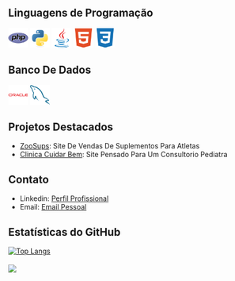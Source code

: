 ## Linguagens de Programação
<p align="left">
<img src="https://raw.githubusercontent.com/devicons/devicon/master/icons/php/php-original.svg" alt="PHP" width="40" height="40"/>
  <img src="https://raw.githubusercontent.com/devicons/devicon/master/icons/python/python-original.svg" alt="Python" width="40" height="40"/>
  <img src="https://raw.githubusercontent.com/devicons/devicon/master/icons/java/java-original.svg" alt="Java" width="40" height="40"/>
  <img src="https://raw.githubusercontent.com/devicons/devicon/master/icons/html5/html5-plain.svg" alt="HTML" width="40" height="40"/>
  <img src="https://raw.githubusercontent.com/devicons/devicon/master/icons/css3/css3-plain.svg" alt="CSS" width="40" height="40"/>

</p>

## Banco De Dados
<p align="left">
  <img src="https://raw.githubusercontent.com/devicons/devicon/master/icons/oracle/oracle-original.svg" alt="Oracle" width="40" height="40"/>
  <img src="https://raw.githubusercontent.com/devicons/devicon/master/icons/mysql/mysql-original.svg" alt="MySQL" width="40" height="40"/>
  <!-- Adicione mais logos conforme necessário -->
</p>

## Projetos Destacados
- [ZooSups](https://github.com/yZero19/ZooSups2): Site De Vendas De Suplementos Para Atletas
- [Clinica Cuidar Bem](https://github.com/yZero19/cuidar-bem): Site Pensado Para Um Consultorio Pediatra 


## Contato
- Linkedin: [ Perfil Profissional ](https://www.linkedin.com/in/vinicius-santos-1aabb1197/)
- Email: [ Email Pessoal ](vinicius.santos110vs@gmail.com)

## Estatísticas do GitHub


<div>
  <a href="https://github.com/yZero19/github-readme-stats">
  <img  src="https://github-readme-stats.vercel.app/api/top-langs/?username=yZero19&langs_count=8" alt="Top Langs" />
  </a> 
  <br><br>
  <a href="https://github.com/yZero19/github-readme-stats">
  <img height= 200 align="center" src="https://github-readme-stats.vercel.app/api?username=yZero19" />
</a>

</div>
